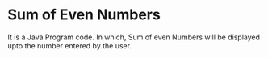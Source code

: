 # Sum of Even Numbers
It is a Java Program code. In which, Sum of even Numbers will be displayed upto the number entered by the user.
